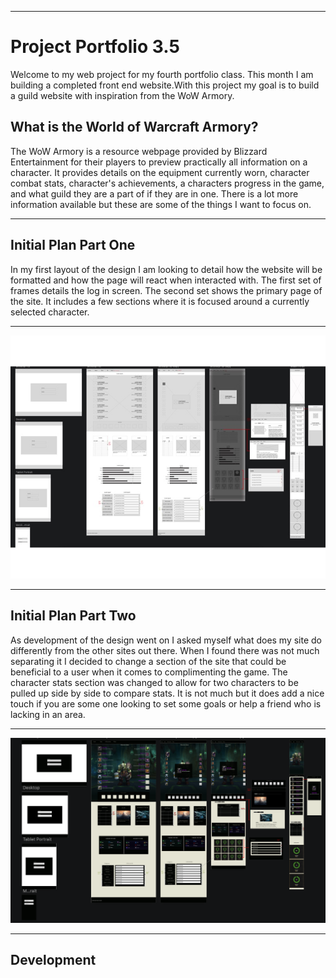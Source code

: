 <!-- font: rockwell -->

-------------------------------------------------------------------------------------------------------------------
# Project Portfolio 3.5
Welcome to my web project for my fourth portfolio class. This month I am building a completed front end website.With this project my goal is to build a guild website with inspiration from the WoW Armory. 
                                                                                                                   
## What is the World of Warcraft Armory?                                                                            
The WoW Armory is a resource webpage provided by Blizzard Entertainment for their players to preview practically all information on a character. It provides details on the equipment currently worn, character combat stats, character's achievements, a characters progress in the game, and what guild they are a part of if they are in one. There is a lot more information available but these are some of the things I want to focus on.

-------------------------------------------------------------------------------------------------------------------

## Initial Plan Part One
In my first layout of the design I am looking to detail how the website will be formatted and how the page will react when interacted with. The first set of frames details the log in screen. The second set shows the primary page of the site. It includes a few sections where it is focused around a currently selected character.

-------------------------------------------------------------------------------------------------------------------

![Grey Wireframe, Picture](https://github.com/jwez192/project3_retake/blob/master/design/greyWire.jpg)

-------------------------------------------------------------------------------------------------------------------
## Initial Plan Part Two
As development of the design went on I asked myself what does my site do differently from the other sites out there. When I found there was not much separating it I decided to change a section of the site that could be beneficial to a user when it comes to complimenting the game. The character stats section was changed to allow for two characters to be pulled up side by side to compare stats. It is not much but it does add a nice touch if you are some one looking to set some goals or help a friend who is lacking in an area. 

-------------------------------------------------------------------------------------------------------------------

![Colored Wireframe, Picture](https://github.com/jwez192/project3_retake/blob/master/design/coloredWire.png?raw=true)

-------------------------------------------------------------------------------------------------------------------

## Development


    


